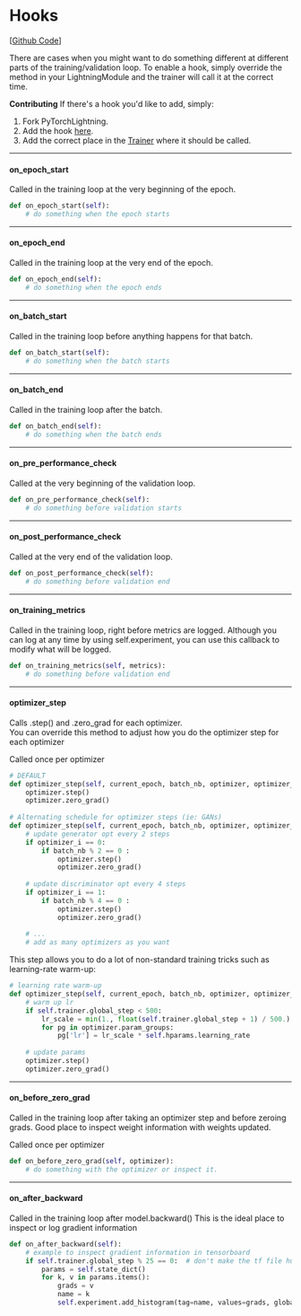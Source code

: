 # Hooks
[[Github Code](https://github.com/williamFalcon/pytorch-lightning/blob/master/pytorch_lightning/root_module/hooks.py)]   

There are cases when you might want to do something different at different parts of the training/validation loop.
To enable a hook, simply override the method in your LightningModule and the trainer will call it at the correct time.

**Contributing** If there's a hook you'd like to add, simply:    
1. Fork PyTorchLightning.    
2. Add the hook [here](https://github.com/williamFalcon/pytorch-lightning/blob/master/pytorch_lightning/root_module/hooks.py).       
3. Add the correct place in the [Trainer](https://github.com/williamFalcon/pytorch-lightning/blob/master/pytorch_lightning/models/trainer.py) where it should be called.    

---
#### on_epoch_start
Called in the training loop at the very beginning of the epoch.   
```python
def on_epoch_start(self):
    # do something when the epoch starts
```

---
#### on_epoch_end
Called in the training loop at the very end of the epoch.   
```python
def on_epoch_end(self):
    # do something when the epoch ends 
```

---
#### on_batch_start
Called in the training loop before anything happens for that batch.   
```python
def on_batch_start(self):
    # do something when the batch starts
```

---
#### on_batch_end
Called in the training loop after the batch.   
```python
def on_batch_end(self):
    # do something when the batch ends 
```

---
#### on_pre_performance_check
Called at the very beginning of the validation loop.   
```python
def on_pre_performance_check(self):
    # do something before validation starts 
```

---
#### on_post_performance_check
Called at the very end of the validation loop.   
```python
def on_post_performance_check(self):
    # do something before validation end
```

---
#### on_training_metrics
Called in the training loop, right before metrics are logged.
Although you can log at any time by using self.experiment, you can use
this callback to modify what will be logged.
```python
def on_training_metrics(self, metrics):
    # do something before validation end
```

---   
#### optimizer_step 
Calls .step() and .zero_grad for each optimizer.  
You can override this method to adjust how you do the optimizer step for each optimizer

Called once per optimizer
```python
# DEFAULT
def optimizer_step(self, current_epoch, batch_nb, optimizer, optimizer_i):
    optimizer.step()   
    optimizer.zero_grad()   
    
# Alternating schedule for optimizer steps (ie: GANs)    
def optimizer_step(self, current_epoch, batch_nb, optimizer, optimizer_i):
    # update generator opt every 2 steps
    if optimizer_i == 0:
        if batch_nb % 2 == 0 :
            optimizer.step()
            optimizer.zero_grad()
   
    # update discriminator opt every 4 steps
    if optimizer_i == 1:
        if batch_nb % 4 == 0 :
            optimizer.step()
            optimizer.zero_grad()    
    
    # ...
    # add as many optimizers as you want 
```

This step allows you to do a lot of non-standard training tricks such as learning-rate warm-up:   

```python
# learning rate warm-up
def optimizer_step(self, current_epoch, batch_nb, optimizer, optimizer_i):
    # warm up lr
    if self.trainer.global_step < 500:
        lr_scale = min(1., float(self.trainer.global_step + 1) / 500.)
        for pg in optimizer.param_groups:
            pg['lr'] = lr_scale * self.hparams.learning_rate
    
    # update params
    optimizer.step()
    optimizer.zero_grad() 
```


---
#### on_before_zero_grad
Called in the training loop after taking an optimizer step and before zeroing grads.
Good place to inspect weight information with weights updated.

Called once per optimizer
```python
def on_before_zero_grad(self, optimizer):
    # do something with the optimizer or inspect it. 
```

---
#### on_after_backward
Called in the training loop after model.backward()
This is the ideal place to inspect or log gradient information 
```python
def on_after_backward(self):
    # example to inspect gradient information in tensorboard
    if self.trainer.global_step % 25 == 0:  # don't make the tf file huge
        params = self.state_dict()
        for k, v in params.items():
            grads = v
            name = k
            self.experiment.add_histogram(tag=name, values=grads, global_step=self.trainer.global_step)
```
